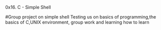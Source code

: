 0x16. C - Simple Shell


#Group project on simple shell
Testing us on basics of programming,the basics of C,UNIX environment, group work
and learning how to learn
